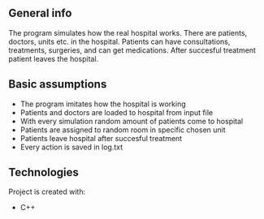 ## General info
The program simulates how the real hospital works. There are patients, doctors, units etc. in the hospital. Patients can have consultations, treatments, surgeries, and can get medications. After succesful treatment patient leaves the hospital.

## Basic assumptions
* The program imitates how the hospital is working
* Patients and doctors are loaded to hospital from input file
* With every simulation random amount of patients come to hospital
* Patients are assigned to random room in specific chosen unit
* Patients leave hospital after succesful treatment
* Every action is saved in log.txt

## Technologies
Project is created with:
* C++
	

